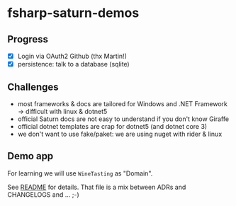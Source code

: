 # fsharp-saturn-demos

## Progress

- [x] Login via OAuth2 Github (thx Martin!)
- [x] persistence: talk to a database (sqlite)

## Challenges

- most frameworks & docs are tailored for Windows and .NET Framework -> difficult with linux &
  dotnet5
- official Saturn docs are not easy to understand if you don't know Giraffe
- official dotnet templates are crap for dotnet5 (and dotnet core 3)
- we don't want to use fake/paket: we are using nuget with rider & linux

## Demo app

For learning we will use `WineTasting` as "Domain".

See [README](WineTasting/README.md) for details. That file is a mix between ADRs and
CHANGELOGS and ... ;-)

